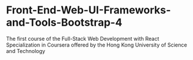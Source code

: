# Front-End-Web-UI-Frameworks-and-Tools-Bootstrap-4
The first course of the Full-Stack Web Development with React Specialization in Coursera offered by the Hong Kong University of Science and Technology
